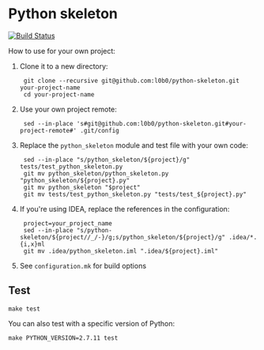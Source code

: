 Python skeleton
===

[![Build Status](https://travis-ci.org/l0b0/python-skeleton.svg)](https://travis-ci.org/l0b0/python-skeleton)

How to use for your own project:

1. Clone it to a new directory:

        git clone --recursive git@github.com:l0b0/python-skeleton.git your-project-name
        cd your-project-name
1. Use your own project remote:

        sed --in-place 's#git@github.com:l0b0/python-skeleton.git#your-project-remote#' .git/config
1. Replace the `python_skeleton` module and test file with your own code:

        sed --in-place "s/python_skeleton/${project}/g" tests/test_python_skeleton.py
        git mv python_skeleton/python_skeleton.py "python_skeleton/${project}.py"
        git mv python_skeleton "$project"
        git mv tests/test_python_skeleton.py "tests/test_${project}.py"
1. If you're using IDEA, replace the references in the configuration:

        project=your_project_name
        sed --in-place "s/python-skeleton/${project//_/-}/g;s/python_skeleton/${project}/g" .idea/*.{i,x}ml
        git mv .idea/python_skeleton.iml ".idea/${project}.iml"
1. See `configuration.mk` for build options

Test
---

    make test

You can also test with a specific version of Python:

    make PYTHON_VERSION=2.7.11 test

